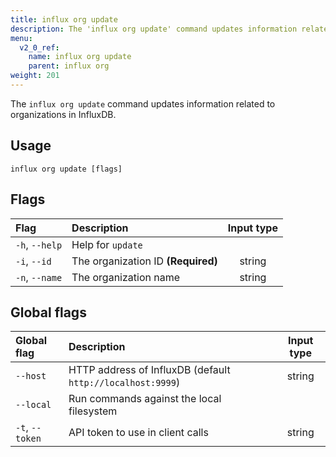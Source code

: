 ```yaml
---
title: influx org update
description: The 'influx org update' command updates information related to organizations in InfluxDB.
menu:
  v2_0_ref:
    name: influx org update
    parent: influx org
weight: 201
---
```


The `influx org update` command updates information related to organizations in InfluxDB.

## Usage
```
influx org update [flags]
```

## Flags
| Flag           | Description                        | Input type  |
|:----           |:-----------                        |:----------: |
| `-h`, `--help` | Help for `update`                  |             |
| `-i`, `--id`   | The organization ID **(Required)** | string      |
| `-n`, `--name` | The organization name              | string      |

## Global flags
| Global flag     | Description                                                | Input type |
|:-----------     |:-----------                                                |:----------:|
| `--host`        | HTTP address of InfluxDB (default `http://localhost:9999`) | string     |
| `--local`       | Run commands against the local filesystem                  |            |
| `-t`, `--token` | API token to use in client calls                           | string     |
